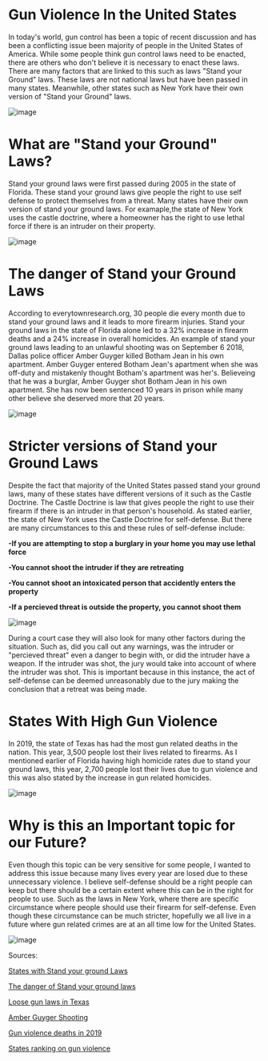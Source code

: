 # Gun Violence In the United States
<p>In today's world, gun control has been a topic of recent discussion and has been a conflicting issue been majority of people in the United States of America. While some people think gun control laws need to be enacted, there are others who don't believe it is necessary to enact these laws. There are many factors that are linked to this such as laws "Stand your Ground" laws. These laws are not national laws but have been passed in many states. Meanwhile, other states such as New York have their own version of "Stand your Ground" laws.</p>

![image](https://user-images.githubusercontent.com/54198889/66175579-56273080-e628-11e9-8fd8-252762444a61.png)

# What are "Stand your Ground" Laws?
<p>Stand your ground laws were first passed during 2005 in the state of Florida. These stand your ground laws give people the right to use self defense to protect themselves from a threat. Many states have their own version of stand your ground laws. For examaple,the state of New York uses the castle doctrine, where a homeowner has the right to use lethal force if there is an intruder on their property.</p>

![image](https://user-images.githubusercontent.com/54198889/66175761-ef564700-e628-11e9-82d8-1b16615b0d88.png)

# The danger of Stand your Ground Laws
<p>According to everytownresearch.org, 30 people die every month due to stand your ground laws and it leads to more firearm injuries. Stand your ground laws in the state of Florida alone led to a 32% increase in firearm  deaths and a 24% increase in overall homicides. An example of stand your ground laws leading to an unlawful shooting was on September 6 2018, Dallas police officer Amber Guyger killed Botham Jean in his own apartment. Amber Guyger entered Botham Jean's apartment when she was off-duty and mistakenly thought Botham's apartment was her's. Believeing that he was a burglar, Amber Guyger shot Botham Jean in his own apartment. She has now been sentenced 10 years in prison while many other believe she deserved more that 20 years.</p>

![image](https://user-images.githubusercontent.com/54198889/66175368-57a42900-e627-11e9-8a1a-679683858bd9.png)

# Stricter versions of Stand your Ground Laws
<p>Despite the fact that majority of the United States passed stand your ground laws, many of these states have different versions of it such as the Castle Doctrine. The Castle Doctrine is law that gives people the right to use their firearm if there is an intruder in that person's household. As stated earlier, the state of New York uses the Castle Doctrine for self-defense. But there are many circumstances to this and these rules of self-defense include:</p>

<p><b>-If you are attempting to stop a burglary in your home you may use lethal force</b></p>
<p><b>-You cannot shoot the intruder if they are retreating</b></p>
<p><b>-You cannot shoot an intoxicated person that accidently enters the property</b></p>
<p><b>-If a percieved threat is outside the property, you cannot shoot them</b></p>

![image](https://user-images.githubusercontent.com/54198889/66175885-6be92580-e629-11e9-8703-eab3749cc00f.png)

<p>During a court case they will also look for many other factors during the situation. Such as, did you call out any warnings, was the intruder or "percieved threat" even a danger to begin with, or did the intruder have a weapon. If the intruder was shot, the jury would take into account of where the intruder was shot. This is important because in this instance, the act of self-defense can be deemed unreasonably due to the jury making the conclusion that a retreat was being made.</p>

# States With High Gun Violence
<p>In 2019, the state of Texas has had the most gun related deaths in the nation. This year, 3,500 people lost their lives related to firearms. As I mentioned earlier of Florida having high homicide rates due to stand your ground laws, this year, 2,700 people lost their lives due to gun violence and this was also stated by the increase in gun related homicides.</p>

![image](https://user-images.githubusercontent.com/54198889/66175689-9d152600-e628-11e9-8c1e-1a5f567012cf.png)

# Why is this an Important topic for our Future?
<p>Even though this topic can be very sensitive for some people, I wanted to address this issue because many lives every year are losed due to these unnecessary violence. I believe self-defense should be a right people can keep but there should be a certain extent where this can be in the right for people to use. Such as the laws in New York, where there are specific circumstance where people should use their firearm for self-defense. Even though these circumstance can be much stricter, hopefully we all live in a future where gun related crimes are at an all time low for the United States.  </p>

![image](https://user-images.githubusercontent.com/54198889/66175282-f0867480-e626-11e9-91ed-98da2143fe14.png)

<p>Sources:</p>
<a href="https://criminal.findlaw.com/criminal-law-basics/states-that-have-stand-your-ground-laws.html">States with Stand your ground Laws</a>

<a href="https://everytownresearch.org/fact-sheet-stand-your-ground/">The danger of Stand your ground laws</a>

<a href="https://www.theguardian.com/us-news/2019/sep/06/texas-gun-laws-mass-shootings-greg-abbott">Loose gun laws in Texas</a>

<a href="https://www.nbcnews.com/news/crime-courts/amber-guyger-sentencing-resumes-after-murder-conviction-death-botham-jean-n1061146">Amber Guyger Shooting</a>

<a href="http://worldpopulationreview.com/states/gun-violence-by-state/">Gun violence deaths in 2019</a>

<a href="https://lawcenter.giffords.org/scorecard/#NY">States ranking on gun violence</a>
